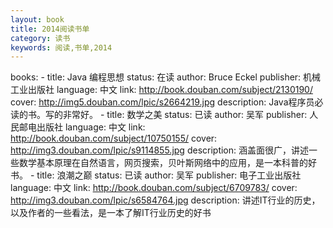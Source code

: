 ```yaml
---
layout: book
title: 2014阅读书单
category: 读书
keywords: 阅读,书单,2014
---
```

books: 
    - title: Java 编程思想
      status: 在读
      author: Bruce Eckel
      publisher: 机械工业出版社
      language: 中文
      link: http://book.douban.com/subject/2130190/
      cover: http://img5.douban.com/lpic/s2664219.jpg
      description: Java程序员必读的书。写的非常好。
    - title: 数学之美
      status: 已读
      author: 吴军
      publisher: 人民邮电出版社
      language: 中文
      link: http://book.douban.com/subject/10750155/
      cover: http://img3.douban.com/lpic/s9114855.jpg
      description:  涵盖面很广，讲述一些数学基本原理在自然语言，网页搜索，贝叶斯网络中的应用，是一本科普的好书。
    - title: 浪潮之巅
      status: 已读
      author: 吴军
      publisher: 电子工业出版社
      language: 中文
      link: http://book.douban.com/subject/6709783/
      cover: http://img3.douban.com/lpic/s6584764.jpg
      description: 讲述IT行业的历史，以及作者的一些看法，是一本了解IT行业历史的好书
